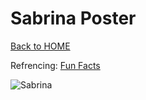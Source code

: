 # Sabrina Poster
[Back to HOME](https://github.com/camryngelliott/Midterm-Project-Spring-2023/blob/main/README.md)  

Refrencing: [Fun Facts](https://github.com/camryngelliott/Midterm-Project-Spring-2023/blob/main/fun-facts.md)

![Sabrina](https://m.media-amazon.com/images/M/MV5BYjQ5ZjQ0YzQtOGY3My00MWVhLTgzNWItOTYwMTE5N2ZiMDUyXkEyXkFqcGdeQXVyNjUwMzI2NzU@._V1_.jpg)
